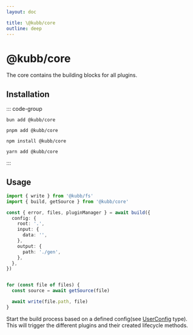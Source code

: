```yaml
---
layout: doc

title: \@kubb/core
outline: deep
---
```


# @kubb/core
The core contains the building blocks for all plugins.

## Installation

::: code-group

```shell [bun]
bun add @kubb/core
```

```shell [pnpm]
pnpm add @kubb/core
```

```shell [npm]
npm install @kubb/core
```

```shell [yarn]
yarn add @kubb/core
```

:::

## Usage

```typescript
import { write } from '@kubb/fs'
import { build, getSource } from '@kubb/core'

const { error, files, pluginManager } = await build({
  config: {
    root: '.',
    input: {
      data: '',
    },
    output: {
      path: './gen',
    },
  },
})


for (const file of files) {
  const source = await getSource(file)

  await write(file.path, file)
}
```

Start the build process based on a defined config(see [UserConfig](https://github.com/kubb-labs/kubb/blob/main/packages/core/src/config.ts) type).
This will trigger the different plugins and their created lifecycle methods.
